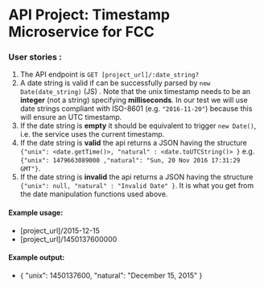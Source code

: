 
# API Project: Timestamp Microservice for FCC

### User stories :

1. The API endpoint is `GET [project_url]/:date_string?`
2. A date string is valid if can be successfully parsed by `new Date(date_string)` (JS) . Note that the unix timestamp needs to be an **integer** (not a string) specifying **milliseconds**. In our test we will use date strings compliant with ISO-8601 (e.g. `"2016-11-20"`) because this will ensure an UTC timestamp.
3. If the date string is **empty** it should be equivalent to trigger `new Date()`, i.e. the service uses the current timestamp.
4. If the date string is **valid** the api returns a JSON having the structure
`{"unix": <date.getTime()>, "natural" : <date.toUTCString()> }`
e.g. `{"unix": 1479663089000 ,"natural": "Sun, 20 Nov 2016 17:31:29 GMT"}`.
5. If the date string is **invalid** the api returns a JSON having the structure `{"unix": null, "natural" : "Invalid Date" }`. It is what you get from the date manipulation functions used above.

#### Example usage:
* [project_url]/2015-12-15
* [project_url]/1450137600000

#### Example output:
* { "unix": 1450137600, "natural": "December 15, 2015" }
